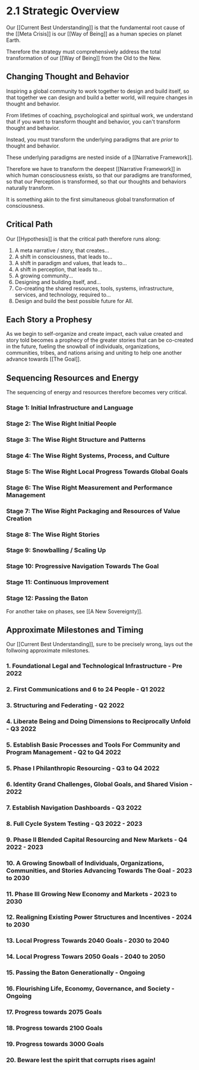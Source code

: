 # 2.1 Strategic Overview
Our [[Current Best Understanding]] is that the fundamental root cause of the [[Meta Crisis]] is our [[Way of Being]] as a human species on planet Earth. 

Therefore the strategy must comprehensively address the total transformation of our [[Way of Being]] from the Old to the New. 

## Changing Thought and Behavior
Inspiring a global community to work together to design and build itself, so that together we can design and build a better world, will require changes in thought and behavior. 

From lifetimes of coaching, psychological and spiritual work, we understand that if you want to transform thought and behavior, you can't transform thought and behavior. 

Instead, you must transform the underlying paradigms that are _prior_ to thought and behavior. 

These underlying paradigms are nested inside of a [[Narrative Framework]]. 

Therefore we have to transform the deepest [[Narrative Framework]] in which human consciousness exists, so that our paradigms are transformed, so that our Perception is transformed, so that our thoughts and behaviors naturally transform. 

It is something akin to the first simultaneous global transformation of consciousness. 

## Critical Path
Our [[Hypothesis]] is that the critical path therefore runs along: 

1. A meta narrative / story, that creates... 
2. A shift in consciousness, that leads to... 
3. A shift in paradigm and values, that leads to... 
4. A shift in perception, that leads to... 
5. A growing community... 
6. Designing and building itself, and... 
7. Co-creating the shared resources, tools, systems, infrastructure, services, and technology, required to... 
8. Design and build the best possible future for All. 

## Each Story a Prophesy
As we begin to self-organize and create impact, each value created and story told becomes a prophecy of the greater stories that can be co-created in the future, fueling the snowball of individuals, organizations, communities, tribes, and nations arising and uniting to help one another advance towards [[The Goal]]. 

## Sequencing Resources and Energy
The sequencing of energy and resources therefore becomes very critical. 

### Stage 1: Initial Infrastructure and Language


### Stage 2: The Wise Right Initial People


### Stage 3: The Wise Right Structure and Patterns


### Stage 4: The Wise Right Systems, Process, and Culture 


### Stage 5: The Wise Right Local Progress Towards Global Goals 

### Stage 6: The Wise Right Measurement and Performance Management

### Stage 7: The Wise Right Packaging and Resources of Value Creation 

### Stage 8: The Wise Right Stories 

### Stage 9: Snowballing / Scaling Up 

### Stage 10: Progressive Navigation Towards The Goal 

### Stage 11: Continuous Improvement

### Stage 12: Passing the Baton 

For another take on phases, see [[A New Sovereignty]]. 

## Approximate Milestones and Timing
Our [[Current Best Understanding]], sure to be precisely wrong, lays out the follwoing approximate milestones.

### 1. Foundational Legal and Technological Infrastructure - Pre 2022

### 2. First Communications and 6 to 24 People - Q1 2022

### 3. Structuring and Federating - Q2 2022 

### 4. Liberate Being and Doing Dimensions to Reciprocally Unfold - Q3 2022 

### 5. Establish Basic Processes and Tools For Community and Program Management - Q2 to Q4 2022

### 5. Phase I Philanthropic Resourcing - Q3 to Q4 2022  

### 6. Identity Grand Challenges, Global Goals, and Shared Vision - 2022  

### 7. Establish Navigation Dashboards - Q3 2022 

### 8. Full Cycle System Testing - Q3 2022 - 2023 

### 9. Phase II Blended Capital Resourcing and New Markets - Q4 2022 - 2023 

### 10. A Growing Snowball of Individuals, Organizations, Communities, and Stories Advancing Towards The Goal - 2023 to 2030 

### 11. Phase III Growing New Economy and Markets - 2023 to 2030 

### 12. Realigning Existing Power Structures and Incentives - 2024 to 2030

### 13. Local Progress Towards 2040 Goals - 2030 to 2040

### 14. Local Progress Towars 2050 Goals - 2040 to 2050 

### 15. Passing the Baton Generationally - Ongoing

### 16. Flourishing Life, Economy, Governance, and Society - Ongoing  

### 17. Progress towards 2075 Goals

### 18. Progress towards 2100 Goals

### 19. Progress towards 3000 Goals  

### 20. Beware lest the spirit that corrupts rises again! 





